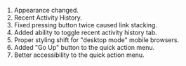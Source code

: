 1. Appearance changed.
2. Recent Activity History.
3. Fixed pressing button twice caused link stacking.
4. Added ability to toggle recent activity history tab.
5. Proper styling shift for "desktop mode" mobile browsers.
6. Added "Go Up" button to the quick action menu.
7. Better accessibility to the quick action menu.